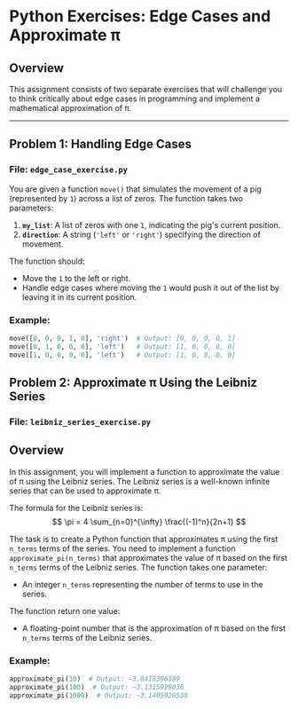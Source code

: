 # Python Exercises: Edge Cases and Approximate π

## Overview
This assignment consists of two separate exercises that will challenge you to think critically about edge cases in programming and implement a mathematical approximation of π.

---

## Problem 1: Handling Edge Cases
### File: `edge_case_exercise.py`

You are given a function `move()` that simulates the movement of a pig (represented by `1`) across a list of zeros. The function takes two parameters:
1. **`my_list`**: A list of zeros with one `1`, indicating the pig's current position.
2. **`direction`**: A string (`'left'` or `'right'`) specifying the direction of movement.

The function should:
- Move the `1` to the left or right.
- Handle edge cases where moving the `1` would push it out of the list by leaving it in its current position.

### Example:
```python
move([0, 0, 0, 1, 0], 'right')  # Output: [0, 0, 0, 0, 1]
move([0, 1, 0, 0, 0], 'left')   # Output: [1, 0, 0, 0, 0]
move([1, 0, 0, 0, 0], 'left')   # Output: [1, 0, 0, 0, 0]
```

## Problem 2: Approximate π Using the Leibniz Series
### File: `leibniz_series_exercise.py`

## Overview
In this assignment, you will implement a function to approximate the value of π using the Leibniz series. The Leibniz series is a well-known infinite series that can be used to approximate π.

The formula for the Leibniz series is:
$$
\pi = 4 \sum_{n=0}^{\infty} \frac{(-1)^n}{2n+1}
$$

The task is to create a Python function that approximates π using the first `n_terms` terms of the series.
You need to implement a function `approximate_pi(n_terms)` that approximates the value of π based on the first `n_terms` terms of the Leibniz series.
The function takes one parameter:
-  An integer `n_terms` representing the number of terms to use in the series.

The function return one value:
- A floating-point number that is the approximation of π based on the first `n_terms` terms of the Leibniz series.

### Example:
```python
approximate_pi(10)  # Output: ~3.0418396189
approximate_pi(100)  # Output: ~3.1315929036
approximate_pi(1000)  # Output: ~3.1405926538
```
